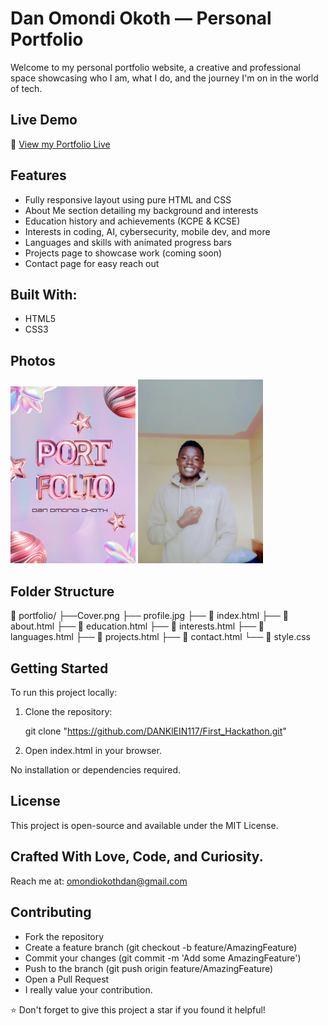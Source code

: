 #  Dan Omondi Okoth — Personal Portfolio

Welcome to my personal portfolio website, a creative and professional space showcasing who I am, what I do, and the journey I'm on in the world of tech.

##  Live Demo

🔗 [View my Portfolio Live](https://688e9aa81d9c626b93a9a781--inquisitive-stardust-24ec3c.netlify.app/)

##  Features

-  Fully responsive layout using pure HTML and CSS
-  About Me section detailing my background and interests
-  Education history and achievements (KCPE & KCSE)
-  Interests in coding, AI, cybersecurity, mobile dev, and more
-  Languages and skills with animated progress bars
-  Projects page to showcase work (coming soon)
-  Contact page for easy reach out

##  Built With:

- HTML5
- CSS3 

##  Photos 

<img src="Cover.png" width="200">
<img src="profile.jpg" width="200">

##  Folder Structure
📁 portfolio/
├──Cover.png
├── profile.jpg
├── 📄 index.html
├── 📄 about.html
├── 📄 education.html
├── 📄 interests.html
├── 📄 languages.html
├── 📄 projects.html
├── 📄 contact.html
└── 📄 style.css


##  Getting Started

To run this project locally:

1. Clone the repository:
   
   git clone "https://github.com/DANKlEIN117/First_Hackathon.git"

2. Open index.html in your browser.

No installation or dependencies required.

## License
This project is open-source and available under the MIT License.

## Crafted With Love, Code, and Curiosity.
 Reach me at: omondiokothdan@gmail.com

##  Contributing

- Fork the repository
- Create a feature branch (git checkout -b feature/AmazingFeature)
- Commit your changes (git commit -m 'Add some AmazingFeature')
- Push to the branch (git push origin feature/AmazingFeature)
- Open a Pull Request
- I really value your contribution.



⭐ Don't forget to give this project a star if you found it helpful!
